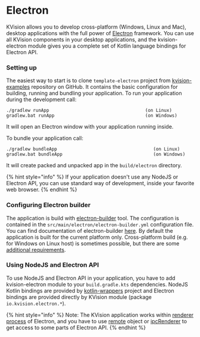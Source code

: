 # Electron

KVision allows you to develop cross-platform (Windows, Linux and Mac), desktop applications with the full power of [Electron](https://electronjs.org) framework.  You can use all KVision components in your desktop applications, and the kvision-electron module gives you a complete set of Kotlin language bindings for Electron API.

### Setting up

The easiest way to start is to clone `template-electron` project from [kvision-examples](https://github.com/rjaros/kvision-examples) repository on GitHub. It contains the basic configuration for building, running and bundling your application. To run your application during the development call:

```
./gradlew runApp                                    (on Linux)
gradlew.bat runApp                                  (on Windows)
```

It will open an Electron window with your application running inside.

To bundle your application call:

```
./gradlew bundleApp                                    (on Linux)
gradlew.bat bundleApp                                  (on Windows)
```

It will create packed and unpacked app in the `build/electron` directory.

{% hint style="info" %}
If your application doesn't use any NodeJS or Electron API, you can use standard way of development, inside your favorite web browser.
{% endhint %}

### Configuring Electron builder

The application is build with [electron-builder](https://www.electron.build/) tool. The configuration is contained in the `src/main/electron/electron-builder.yml` configuration file. You can find documentation of electron-builder [here](https://www.electron.build/configuration/configuration). By default the application is built for the current platform only. Cross-platform build (e.g. for Windows on Linux host) is sometimes possible, but there are some [additional requirements](https://www.electron.build/multi-platform-build).

### Using NodeJS and Electron API

To use NodeJS and Electron API in your application, you have to add kvision-electron module to your `build.gradle.kts` dependencies. NodeJS Kotlin bindings are provided by [kotlin-wrappers](https://github.com/JetBrains/kotlin-wrappers/tree/master/kotlin-node) project and Electron bindings are provided directly by KVision module (package `io.kvision.electron.*`).

{% hint style="info" %}
Note: The KVision application works within [renderer process](https://electronjs.org/docs/glossary#renderer-process) of Electron, and you have to use [remote](https://electronjs.org/docs/api/remote) object or [ipcRenderer](https://electronjs.org/docs/api/ipc-renderer) to get access to some parts of Electron API.
{% endhint %}
